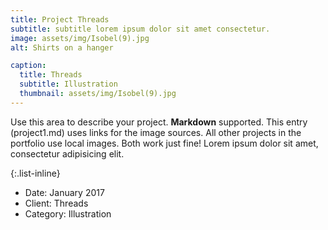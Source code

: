 ```yaml
---
title: Project Threads
subtitle: subtitle lorem ipsum dolor sit amet consectetur.
image: assets/img/Isobel(9).jpg
alt: Shirts on a hanger

caption:
  title: Threads
  subtitle: Illustration
  thumbnail: assets/img/Isobel(9).jpg
---
```

Use this area to describe your project. **Markdown** supported. This entry (project1.md) uses links for the image sources. All other projects in the portfolio use local images. Both work just fine! Lorem ipsum dolor sit amet, consectetur adipisicing elit. 

{:.list-inline}
- Date: January 2017
- Client: Threads
- Category: Illustration

